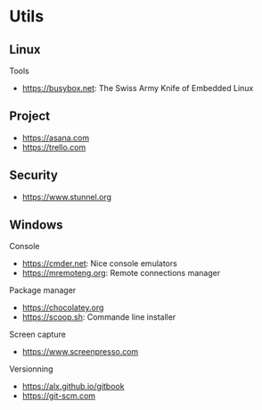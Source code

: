 # Utils

## Linux
Tools
* https://busybox.net: The Swiss Army Knife of Embedded Linux

## Project
* https://asana.com
* https://trello.com

## Security
* https://www.stunnel.org

## Windows
Console
* https://cmder.net: Nice console emulators
* https://mremoteng.org: Remote connections manager

Package manager
* https://chocolatey.org
* https://scoop.sh: Commande line installer

Screen capture
* https://www.screenpresso.com

Versionning
* https://alx.github.io/gitbook
* https://git-scm.com
